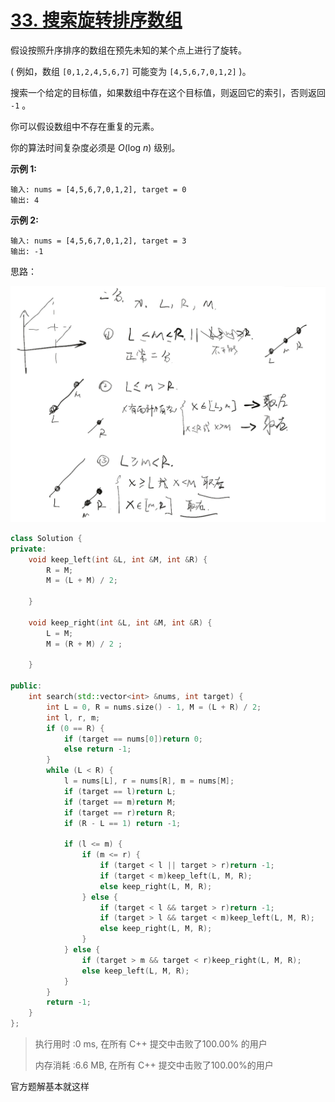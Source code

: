 # [33. 搜索旋转排序数组](https://leetcode-cn.com/problems/search-in-rotated-sorted-array/)

假设按照升序排序的数组在预先未知的某个点上进行了旋转。

( 例如，数组 `[0,1,2,4,5,6,7]` 可能变为 `[4,5,6,7,0,1,2]` )。

搜索一个给定的目标值，如果数组中存在这个目标值，则返回它的索引，否则返回 `-1` 。

你可以假设数组中不存在重复的元素。

你的算法时间复杂度必须是 *O*(log *n*) 级别。

**示例 1:**

```
输入: nums = [4,5,6,7,0,1,2], target = 0
输出: 4
```

**示例 2:**

```
输入: nums = [4,5,6,7,0,1,2], target = 3
输出: -1
```

思路：

![1587947629605](assets/1587947629605.png)

```c++
class Solution {
private:
    void keep_left(int &L, int &M, int &R) {
        R = M;
        M = (L + M) / 2;

    }

    void keep_right(int &L, int &M, int &R) {
        L = M;
        M = (R + M) / 2 ;

    }

public:
    int search(std::vector<int> &nums, int target) {
        int L = 0, R = nums.size() - 1, M = (L + R) / 2;
        int l, r, m;
        if (0 == R) {
            if (target == nums[0])return 0;
            else return -1;
        }
        while (L < R) {
            l = nums[L], r = nums[R], m = nums[M];
            if (target == l)return L;
            if (target == m)return M;
            if (target == r)return R;
            if (R - L == 1) return -1;

            if (l <= m) {
                if (m <= r) {
                    if (target < l || target > r)return -1;
                    if (target < m)keep_left(L, M, R);
                    else keep_right(L, M, R);
                } else {
                    if (target < l && target > r)return -1;
                    if (target > l && target < m)keep_left(L, M, R);
                    else keep_right(L, M, R);
                }
            } else {
                if (target > m && target < r)keep_right(L, M, R);
                else keep_left(L, M, R);
            }
        }
        return -1;
    }
};
```

> 执行用时 :0 ms, 在所有 C++ 提交中击败了100.00% 的用户
>
> 内存消耗 :6.6 MB, 在所有 C++ 提交中击败了100.00%的用户

官方题解基本就这样


